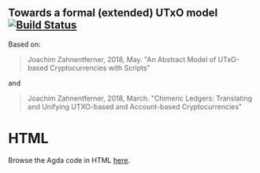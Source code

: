 ## Towards a formal (extended) UTxO model [![Build Status](https://travis-ci.com/omelkonian/formal-utxo.svg?branch=master)](https://travis-ci.com/omelkonian/formal-utxo)

Based on:
> Joachim Zahnentferner, 2018, May.
> "An Abstract Model of UTxO-based Cryptocurrencies with Scripts"

and
> Joachim Zahnentferner, 2018, March.
> "Chimeric Ledgers: Translating and Unifying UTXO-based and Account-based Cryptocurrencies"

# HTML
Browse the Agda code in HTML [here](http://omelkonian.github.io/formal-utxo).

